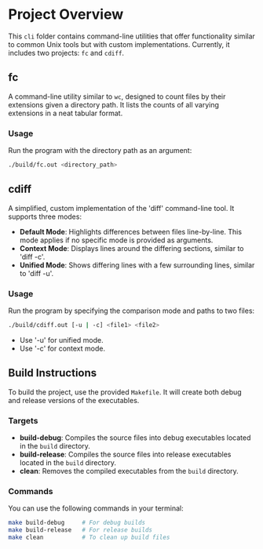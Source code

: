 # Project Overview

This `cli` folder contains command-line utilities that offer functionality similar to common Unix tools but with custom implementations. Currently, it includes two projects: `fc` and `cdiff`.

## fc

A command-line utility similar to `wc`, designed to count files by their extensions given a directory path. It lists the counts of all varying extensions in a neat tabular format.

### Usage

Run the program with the directory path as an argument:

```bash
./build/fc.out <directory_path>
```

## cdiff

A simplified, custom implementation of the 'diff' command-line tool. It supports three modes:

- **Default Mode**: Highlights differences between files line-by-line. This mode applies if no specific mode is provided as arguments.
- **Context Mode**: Displays lines around the differing sections, similar to 'diff -c'.
- **Unified Mode**: Shows differing lines with a few surrounding lines, similar to 'diff -u'.

### Usage

Run the program by specifying the comparison mode and paths to two files:

```bash
./build/cdiff.out [-u | -c] <file1> <file2>
```

- Use '-u' for unified mode.
- Use '-c' for context mode.

## Build Instructions

To build the project, use the provided `Makefile`. It will create both debug and release versions of the executables.

### Targets

- **build-debug**: Compiles the source files into debug executables located in the `build` directory.
- **build-release**: Compiles the source files into release executables located in the `build` directory.
- **clean**: Removes the compiled executables from the `build` directory.

### Commands

You can use the following commands in your terminal:

```bash
make build-debug     # For debug builds
make build-release   # For release builds
make clean           # To clean up build files
```
